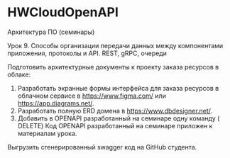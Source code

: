 # HWCloudOpenAPI
Архитектура ПО (семинары)

Урок 9. Способы организации передачи данных между компонентами приложения, протоколы и API. REST, gRPC, очереди

Подготовить архитектурные документы к проекту заказа ресурсов в облаке:

1) Разработать экранные формы интерфейса для заказа ресурсов в облачном сервисе в https://www.figma.com/ или https://app.diagrams.net/.
2) Разработать полную ERD домена в https://www.dbdesigner.net/.
3) Добавить в OPENAPI разработанный на семинаре одну команду ( DELETE) Код OPENAPI разработанный на семинаре приложен к материалам урока.

Выгрузить сгенерированный swagger код на GitHub студента.
